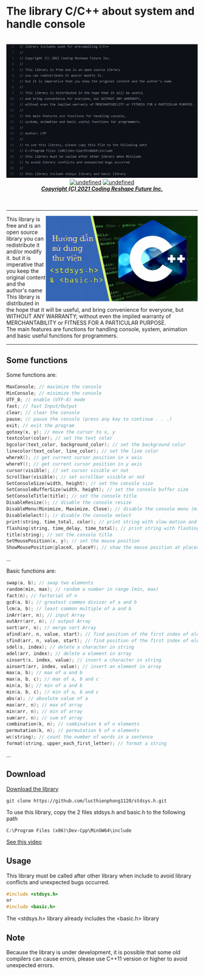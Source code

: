 # The library C/C++ about system and handle console
<p align="center">
  <br>
  <a href="#"><img alt="undefined" src="img/about.JPG"></a>
  <br>
  <a href="#Download"><img alt="undefined" src="https://img.shields.io/github/downloads/GitSquared/edex-ui/total.svg?style=popout"></a>
  <a href="#" target="_blank"><img alt="undefined" src="https://badgen.net/badge/Download/Windows/?color=blue&icon=windows&label"></a>
  <br>
  <a href="#"><strong><i>Copyright (C) 2021 Coding Reshape Future Inc.</i></strong></a>
  <br><br><br>
</p>

---

<a href="https://www.youtube.com/watch?v=5pH4j6daJN8">
  <img align="right" width="400" alt="Demo on YouTube" src="img/banner.png">
</a>

This library is free and is an open source library you can redistribute it and/or modify it.
but it is imperative that you keep the original content and the author's name
<br>
This library is distributed in the hope that it will be useful, and bring convenience for everyone, but WITHOUT ANY WARRANTY; without even the implied warranty of MERCHANTABILITY or FITNESS FOR A PARTICULAR PURPOSE.
<br>
The main features are functions for handling console, system, animation and basic useful functions for programmers.

---

## Some functions

Some functions are:
```c++
MaxConsole; // maximize the console
MinConsole; // minimize the console
UTF_8; // enable (UTF-8) mode
fast; // fast Input/Output
clear; // clear the console
pause; // pause the console (press any key to continue . . .)
exit; // exit the program
gotoxy(x, y); // move the cursor to x, y
textcolor(color); // set the text color
bgcolor(text_color, background_color); // set the background color
linecolor(text_color, line_color); // set the line color
whereX(); // get current cursor position in x axis
whereY(); // get current cursor position in y axis
cursor(visible); // set cursor visible or not
Scrollbar(visible); // set scrollbar visible or not
SetConsoleSize(width, height); // set the console size
SetConsoleBufferSize(width, height); // set the console buffer size
SetConsoleTitle(title); // set the console title
DisableResize(); // disable the console resize
DisableMenu(Minimize, Maximize, Close); // disable the console menu (minimize, maximize, close)
DisableSelect(); // disable the console select
print(string, time_total, color); // print string with slow motion and color
flashing(string, time_delay, time_total); // print string with flashing and color
title(string); // set the console title
SetMousePosition(x, y); // set the mouse position
ShowMousePosition(placeX, placeY); // show the mouse position at placeX, placeY
```
...

Basic functions are:
```c++
swap(a, b); // swap two elements
random(min, max); // random a number in range [min, max)
fact(n); // factorial of n
gcd(a, b); // greatest common divisor of a and b
lcm(a, b); // least common multiple of a and b
inArr(arr, n); // input Array
outArr(arr, n); // output Array
sort(arr, n); // merge sort Array
afind(arr, n, value, start); // find position of the first index of element in array
sfind(arr, n, value, start); // find position of the first index of element in string
sdel(s, index); // delete a character in string
adel(arr, index); // delete a element in array
sinsert(s, index, value); // insert a character in string
ainsert(arr, index, value); // insert an element in array
max(a, b); // max of a and b
max(a, b, c); // max of a, b and c
min(a, b); // min of a and b
min(a, b, c); // min of a, b and c
abs(a); // absolute value of a
max(arr, n); // max of array
min(arr, n); // min of array
sum(arr, n); // sum of array
combination(k, n); // combination k of n elements
permutation(k, n); // permutation k of n elements
wc(string); // count the number of words in a sentence
format(string, upper_each_first_letter); // format a string
```
...

## Download

<a href="https://github.com/lucthienphong1120/stdsys.h/archive/refs/heads/main.zip">Download the library</a>
```
git clone https://github.com/lucthienphong1120/stdsys.h.git
```
To use this library, copy the 2 files stdsys.h and basic.h to the following path
```
C:\Program Files (x86)\Dev-Cpp\MinGW64\include
```

<a href="https://www.youtube.com/watch?v=5pH4j6daJN8">See this video</a>

## Usage

This library must be called after other library when include to avoid library conflicts and unexpected bugs occurred.
```c
#include <stdsys.h>
or
#include <basic.h>
```
The <stdsys.h> library already includes the <basic.h> library

## Note

Because the library is under development, it is possible that some old compilers can cause errors, please use C++11 version or higher to avoid unexpected errors.
